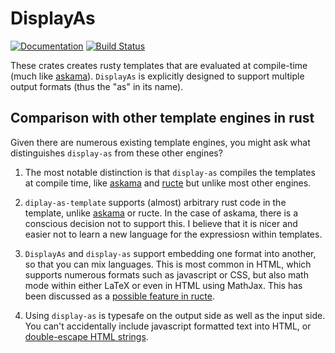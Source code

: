 # DisplayAs

[![Documentation](https://docs.rs/display-as/badge.svg)](https://docs.rs/display-as)
[![Build Status](https://github.com/droundy/display-as/actions/workflows/test.yml/badge.svg)](https://github.com/droundy/display-as/actions)

These crates creates rusty templates that are evaluated at
compile-time (much like [askama](https://docs.rs/askama)).
`DisplayAs` is explicitly designed to support multiple output formats
(thus the "as" in its name).

## Comparison with other template engines in rust

Given there are numerous existing template engines, you might ask what
distinguishes `display-as` from these other engines?

1. The most notable distinction is that `display-as`
   compiles the templates at compile time, like
   [askama](https://docs.rs/askama) and
   [ructe](https://crates.io/crates/ructe) but unlike most other
   engines.

2. `diplay-as-template` supports (almost) arbitrary rust code in the
   template, unlike [askama](https://github.com/djc/askama/issues/95)
   or ructe.  In the case of askama, there is a conscious decision not
   to support this.  I believe that it is nicer and easier not to
   learn a new language for the expressiosn within templates.

3. `DisplayAs` and `display-as` support embedding one format
   into another, so that you can mix languages.  This is most common
   in HTML, which supports numerous formats such as javascript or CSS,
   but also math mode within either LaTeX or even in HTML using
   MathJax.  This has been discussed as a
   [possible feature in ructe](https://github.com/kaj/ructe/issues/1).

4. Using `display-as` is typesafe on the output side as well
   as the input side.  You can't accidentally include javascript
   formatted text into HTML, or
   [double-escape HTML strings](https://github.com/djc/askama/issues/108).
   
